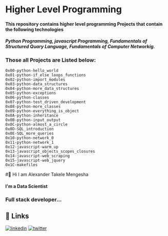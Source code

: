 
# Higher Level Programming 
#### This repository contains higher level programming Projects that contain the following technologies 
##### Python Programming, javascript Programming, Fundamentals of  Structured Quary Language, Fundamentals of Computer Networkig.
### Those all Projects are Listed below:

	0x00-python-hello_world
    0x01-python-if_else_loops_functions
    0x02-python-import_modules
    0x03-python-data_structures
    0x04-python-more_data_structures
    0x05-python-exceptions
    0x06-python-classes
    0x07-python-test_driven_development
    0x08-python-more_classes
    0x09-python-everything_is_object
    0x0A-python-inheritance
    0x0B-python-input_output
    0x0C-python-almost_a_circle
    0x0D-SQL_introduction
    0x0E-SQL_more_queries
    0x10-python-network_0
    0x11-python-network_1
    0x12-javascript-warm_up
    0x13-javascript_objects_scopes_closures
    0x14-javascript-web_scraping
    0x15-javascript-web_jquery
    0x1C-makefiles



#🚀 Hi I am Alexander Takele Mengesha

#### I'm a Data Scientist
### Full stack developer...


## 🔗 Links
[![linkedin](https://img.shields.io/badge/linkedin-0A66C2?style=for-the-badge&logo=linkedin&logoColor=white)](https://www.linkedin.com/in/alextakele)
   [![twitter](https://img.shields.io/badge/twitter-1DA1F2?style=for-the-badge&logo=twitter&logoColor=white)](https://twitter.com/@alex_takele21)

